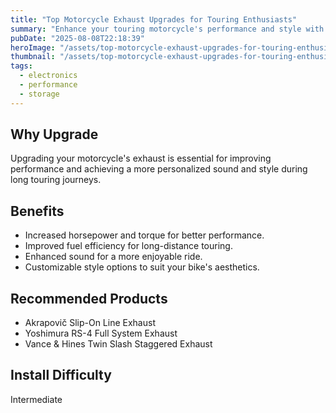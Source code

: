 ```yaml
---
title: "Top Motorcycle Exhaust Upgrades for Touring Enthusiasts"
summary: "Enhance your touring motorcycle's performance and style with top exhaust upgrades."
pubDate: "2025-08-08T22:18:39"
heroImage: "/assets/top-motorcycle-exhaust-upgrades-for-touring-enthusiasts-hero.jpg"
thumbnail: "/assets/top-motorcycle-exhaust-upgrades-for-touring-enthusiasts-thumb.jpg"
tags:
  - electronics
  - performance
  - storage
---
```


<h2>Why Upgrade</h2>
<p>Upgrading your motorcycle's exhaust is essential for improving performance and achieving a more personalized sound and style during long touring journeys.</p>
<h2>Benefits</h2>
<ul>
  <li>Increased horsepower and torque for better performance.</li>
  <li>Improved fuel efficiency for long-distance touring.</li>
  <li>Enhanced sound for a more enjoyable ride.</li>
  <li>Customizable style options to suit your bike's aesthetics.</li>
</ul>
<h2>Recommended Products</h2>
<ul>
  <li>Akrapovič Slip-On Line Exhaust</li>
  <li>Yoshimura RS-4 Full System Exhaust</li>
  <li>Vance & Hines Twin Slash Staggered Exhaust</li>
</ul>
<h2>Install Difficulty</h2>
<p>Intermediate</p>